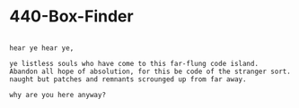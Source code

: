 # 440-Box-Finder
~~~~code and stuff~~~~give me free private repositories :(~~~~

hear ye hear ye,

ye listless souls who have come to this far-flung code island.
Abandon all hope of absolution, for this be code of the stranger sort.
naught but patches and remnants scrounged up from far away.

why are you here anyway?
